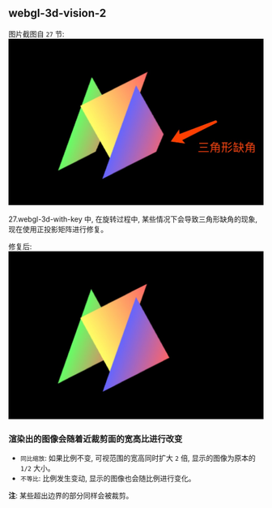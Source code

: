 ## webgl-3d-vision-2
图片截图自 `27` 节:
![三角形缺角](./1.png)

27.webgl-3d-with-key 中, 在旋转过程中, 某些情况下会导致三角形缺角的现象, 现在使用正投影矩阵进行修复。

修复后:
![修复三角形缺角](./2.png)

### 渲染出的图像会随着近裁剪面的宽高比进行改变
- `同比缩放`: 如果比例不变, 可视范围的宽高同时扩大 `2` 倍, 显示的图像为原本的 `1/2` 大小。
- `不等比`: 比例发生变动, 显示的图像也会随比例进行变化。

**注**: 某些超出边界的部分同样会被裁剪。